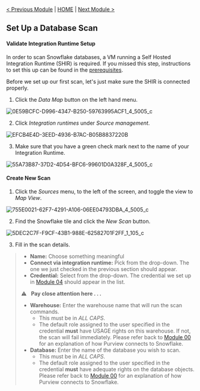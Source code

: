 [< Previous Module](../modules/module04.md) | [HOME](../README.md) | [Next Module >](../modules/module06.md)

## Set Up a Database Scan


#### Validate Integration Runtime Setup

In order to scan Snowflake databases, a VM running a Self Hosted Integration Runtime (SHIR) is required. If you missed this step, instructions to set this up can be found in the [prerequisites](../README.md).

Before we set up our first scan, let's just make sure the SHIR is connected properly.

1. Click the _Data Map_ button on the left hand menu.

![0E59BCFC-D996-4347-B250-59763995ACF1_4_5005_c](https://user-images.githubusercontent.com/83224172/144645248-6a180bfa-a3c6-4360-9248-64cf63410072.jpeg)

2. Click _Integration runtimes_ under _Source management_.

![EFCB4E4D-3EED-4936-B7AC-B05B8837220B](https://user-images.githubusercontent.com/83224172/144645403-ea132461-b012-457e-a625-989cb888c5b4.png)

3. Make sure that you have a green check mark next to the name of your Integration Runtime.

![55A73B87-37D2-4D54-BFC6-99601D0A328F_4_5005_c](https://user-images.githubusercontent.com/83224172/144645851-97f9dbc2-549c-4d32-8c87-20cb1ae21c5e.jpeg)


#### Create New Scan

1. Click the _Sources_ menu, to the left of the screen, and toggle the view to _Map View_.

![755E0021-62F7-4291-A106-06EE04793DBA_4_5005_c](https://user-images.githubusercontent.com/83224172/144650081-079e4b36-5f7f-4d14-8c38-e86cbc572cce.jpeg)

2. Find the Snowflake tile and click the _New Scan_ button. 

![5DEC2C7F-F9CF-43B1-988E-62582701F2FF_1_105_c](https://user-images.githubusercontent.com/83224172/144650218-b1c01eed-7366-4170-a940-ee7984855772.jpeg)

3. Fill in the scan details.
 > - **Name:** Choose something meaningful
 > - **Connect via integration runtime:** Pick from the drop-down. The one we just checked in the previous section should appear.
 > - **Credential:** Select from the drop-down. The credential we set up in [Module 04](../modules/module04.md) should appear in the list.
 >
 >⚠️ &nbsp; **Pay close attention here . . .**
 >  - **Warehouse:** Enter the warehouse name that will run the scan commands.
 >    - This must be in _ALL CAPS_.
 >    - The default role assigned to the user specified in the credential **must** have USAGE rights on this warehouse. If not, the scan will fail immediately. Please refer back to [Module 00](../modules/module00.md) for an explanation of how Purview connects to Snowflake.
 > - **Database:** Enter the name of the database you wish to scan. 
 >    - This must be in _ALL CAPS_.
 >   - The default role assigned to the user specified in the credential **must** have adequate rights on the database objects. Please refer back to [Module 00](../modules/module00.md) for an explanation of how Purview connects to Snowflake.
